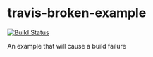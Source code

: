 # travis-broken-example
[![Build Status](https://travis-ci.org/buluma/travis-broken-example.svg?branch=buluma-patch-2)](https://travis-ci.org/buluma/travis-broken-example.svg?branch=buluma-patch-2)

An example that will cause a build failure
